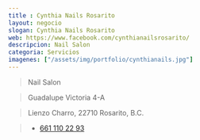 ```yaml
---
title : Cynthia Nails Rosarito
layout: negocio
slogan: Cynthia Nails Rosarito
web: https://www.facebook.com/cynthianailsrosarito/
descripcion: Nail Salon
categoria: Servicios
imagenes: ["/assets/img/portfolio/cynthianails.jpg"]
---
```




>Nail Salon

>Guadalupe Victoria 4-A

>Lienzo Charro, 22710 Rosarito, B.C.

>* <a href="tel:+526611102293"> 661 110 22 93</a>



